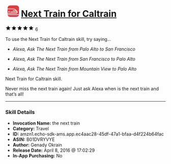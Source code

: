 # &nbsp;<img src="skill_icon" alt="Next Train for Caltrain icon" width="36"> [Next Train for Caltrain](http://alexa.amazon.com/#skills/amzn1.echo-sdk-ams.app.ec4aac28-45df-47a1-bfaa-d4f224b64fac)
![5 stars](../../images/ic_star_black_18dp_1x.png)![5 stars](../../images/ic_star_black_18dp_1x.png)![5 stars](../../images/ic_star_black_18dp_1x.png)![5 stars](../../images/ic_star_black_18dp_1x.png)![5 stars](../../images/ic_star_black_18dp_1x.png) 6

To use the Next Train for Caltrain skill, try saying...

* *Alexa, Ask The Next Train from Palo Alto to San Francisco*

* *Alexa, Ask The Next Train from San Francisco to Palo Alto*

* *Alexa, Ask The Next Train from Mountain View to Palo Alto*

Next Train for Caltrain skill.

Never miss the next train again!
Just ask Alexa when is the next train and that’s all!

***

### Skill Details

* **Invocation Name:** the next train
* **Category:** Travel
* **ID:** amzn1.echo-sdk-ams.app.ec4aac28-45df-47a1-bfaa-d4f224b64fac
* **ASIN:** B01DVRYVYE
* **Author:** Genady Okrain
* **Release Date:** April 8, 2016 @ 17:02:29
* **In-App Purchasing:** No
